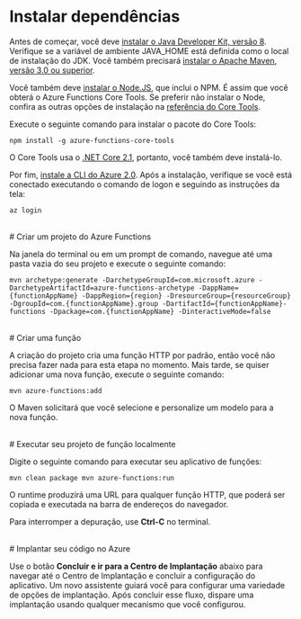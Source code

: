 # Instalar dependências

Antes de começar, você deve [instalar o Java Developer Kit, versão 8](https://go.microsoft.com/fwlink/?linkid=2016706). Verifique se a variável de ambiente JAVA\_HOME está definida como o local de instalação do JDK. Você também precisará [instalar o Apache Maven, versão 3.0 ou superior](https://go.microsoft.com/fwlink/?linkid=2016384).

Você também deve [instalar o Node.JS](https://go.microsoft.com/fwlink/?linkid=2016195), que inclui o NPM. É assim que você obterá o Azure Functions Core Tools. Se preferir não instalar o Node, confira as outras opções de instalação na [referência do Core Tools](https://go.microsoft.com/fwlink/?linkid=2016192).

Execute o seguinte comando para instalar o pacote do Core Tools:

``` npm install -g azure-functions-core-tools ```

O Core Tools usa o [.NET Core 2.1](https://go.microsoft.com/fwlink/?linkid=2016373), portanto, você também deve instalá-lo.

Por fim, [instale a CLI do Azure 2.0](https://go.microsoft.com/fwlink/?linkid=2016701). Após a instalação, verifique se você está conectado executando o comando de logon e seguindo as instruções da tela:

``` az login ```

<br/>
# Criar um projeto do Azure Functions

Na janela do terminal ou em um prompt de comando, navegue até uma pasta vazia do seu projeto e execute o seguinte comando:

``` mvn archetype:generate -DarchetypeGroupId=com.microsoft.azure -DarchetypeArtifactId=azure-functions-archetype -DappName={functionAppName} -DappRegion={region} -DresourceGroup={resourceGroup} -DgroupId=com.{functionAppName}.group -DartifactId={functionAppName}-functions -Dpackage=com.{functionAppName} -DinteractiveMode=false ```

<br/>
# Criar uma função

A criação do projeto cria uma função HTTP por padrão, então você não precisa fazer nada para esta etapa no momento. Mais tarde, se quiser adicionar uma nova função, execute o seguinte comando:

``` mvn azure-functions:add ```

O Maven solicitará que você selecione e personalize um modelo para a nova função.

<br/>
# Executar seu projeto de função localmente

Digite o seguinte comando para executar seu aplicativo de funções:

``` mvn clean package mvn azure-functions:run ```

O runtime produzirá uma URL para qualquer função HTTP, que poderá ser copiada e executada na barra de endereços do navegador.

Para interromper a depuração, use **Ctrl-C** no terminal.

<br/>
# Implantar seu código no Azure

Use o botão **Concluir e ir para a Centro de Implantação** abaixo para navegar até o Centro de Implantação e concluir a configuração do aplicativo. Um novo assistente guiará você para configurar uma variedade de opções de implantação. Após concluir esse fluxo, dispare uma implantação usando qualquer mecanismo que você configurou.
